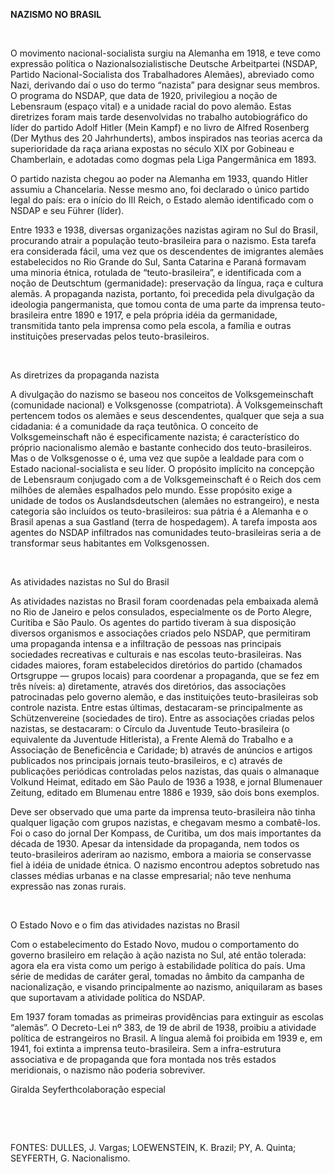 **NAZISMO NO BRASIL**

 

O movimento nacional-socialista surgiu na Alemanha em 1918, e teve como
expressão política o Nazionalsozialistische Deutsche Arbeitpartei
(NSDAP, Partido Nacional-Socialista dos Trabalhadores Alemães),
abreviado como Nazi, derivando daí o uso do termo “nazista” para
designar seus membros. O programa do NSDAP, que data de 1920,
privilegiou a noção de Lebensraum (espaço vital) e a unidade racial do
povo alemão. Estas diretrizes foram mais tarde desenvolvidas no trabalho
autobiográfico do líder do partido Adolf Hitler (Mein Kampf) e no livro
de Alfred Rosenberg (Der Mythus des 20 Jahrhunderts), ambos inspirados
nas teorias acerca da superioridade da raça ariana expostas no século
XIX por Gobineau e Chamberlain, e adotadas como dogmas pela Liga
Pangermânica em 1893.

O partido nazista chegou ao poder na Alemanha em 1933, quando Hitler
assumiu a Chancelaria. Nesse mesmo ano, foi declarado o único partido
legal do país: era o início do III Reich, o Estado alemão identificado
com o NSDAP e seu Führer (líder).

Entre 1933 e 1938, diversas organizações nazistas agiram no Sul do
Brasil, procurando atrair a população teuto-brasileira para o nazismo.
Esta tarefa era considerada fácil, uma vez que os descendentes de
imigrantes alemães estabelecidos no Rio Grande do Sul, Santa Catarina e
Paraná formavam uma minoria étnica, rotulada de “teuto-brasileira”, e
identificada com a noção de Deutschtum (germanidade): preservação da
língua, raça e cultura alemãs. A propaganda nazista, portanto, foi
precedida pela divulgação da ideologia pangermanista, que tomou conta de
uma parte da imprensa teuto-brasileira entre 1890 e 1917, e pela própria
idéia da germanidade, transmitida tanto pela imprensa como pela escola,
a família e outras instituições preservadas pelos teuto-brasileiros.

 

As diretrizes da propaganda nazista

A divulgação do nazismo se baseou nos conceitos de Volksgemeinschaft
(comunidade nacional) e Volksgenosse (compatriota). À Volksgemeinschaft
pertencem todos os alemães e seus descendentes, qualquer que seja a sua
cidadania: é a comunidade da raça teutônica. O conceito de
Volksgemeinschaft não é especificamente nazista; é característico do
próprio nacionalismo alemão e bastante conhecido dos teuto-brasileiros.
Mas o de Volksgenosse o é, uma vez que supõe a lealdade para com o
Estado nacional-socialista e seu líder. O propósito implícito na
concepção de Lebensraum conjugado com a de Volksgemeinschaft é o Reich
dos cem milhões de alemães espalhados pelo mundo. Esse propósito exige a
unidade de todos os Auslandsdeutschen (alemães no estrangeiro), e nesta
categoria são incluídos os teuto-brasileiros: sua pátria é a Alemanha e
o Brasil apenas a sua Gastland (terra de hospedagem). A tarefa imposta
aos agentes do NSDAP infiltrados nas comunidades teuto-brasileiras seria
a de transformar seus habitantes em Volksgenossen.

 

As atividades nazistas no Sul do Brasil

As atividades nazistas no Brasil foram coordenadas pela embaixada alemã
no Rio de Janeiro e pelos consulados, especialmente os de Porto Alegre,
Curitiba e São Paulo. Os agentes do partido tiveram à sua disposição
diversos organismos e associações criados pelo NSDAP, que permitiram uma
propaganda intensa e a infiltração de pessoas nas principais sociedades
recreativas e culturais e nas escolas teuto-brasileiras. Nas cidades
maiores, foram estabelecidos diretórios do partido (chamados Ortsgruppe
— grupos locais) para coordenar a propaganda, que se fez em três níveis:
a) diretamente, através dos diretórios, das associações patrocinadas
pelo governo alemão, e das instituições teuto-brasileiras sob controle
nazista. Entre estas últimas, destacaram-se principalmente as
Schützenvereine (sociedades de tiro). Entre as associações criadas pelos
nazistas, se destacaram: o Círculo da Juventude Teuto-brasileira (o
equivalente da Juventude Hitlerista), a Frente Alemã do Trabalho e a
Associação de Beneficência e Caridade; b) através de anúncios e artigos
publicados nos principais jornais teuto-brasileiros, e c) através de
publicações periódicas controladas pelos nazistas, das quais o almanaque
Volkund Heimat, editado em São Paulo de 1936 a 1938, e jornal Blumenauer
Zeitung, editado em Blumenau entre 1886 e 1939, são dois bons exemplos.

Deve ser observado que uma parte da imprensa teuto-brasileira não tinha
qualquer ligação com grupos nazistas, e chegavam mesmo a combatê-los.
Foi o caso do jornal Der Kompass, de Curitiba, um dos mais importantes
da década de 1930. Apesar da intensidade da propaganda, nem todos os
teuto-brasileiros aderiram ao nazismo, embora a maioria se conservasse
fiel à idéia de unidade étnica. O nazismo encontrou adeptos sobretudo
nas classes médias urbanas e na classe empresarial; não teve nenhuma
expressão nas zonas rurais.

 

O Estado Novo e o fim das atividades nazistas no Brasil

Com o estabelecimento do Estado Novo, mudou o comportamento do governo
brasileiro em relação à ação nazista no Sul, até então tolerada: agora
ela era vista como um perigo à estabilidade política do país. Uma série
de medidas de caráter geral, tomadas no âmbito da campanha de
nacionalização, e visando principalmente ao nazismo, aniquilaram as
bases que suportavam a atividade política do NSDAP.

Em 1937 foram tomadas as primeiras providências para extinguir as
escolas “alemãs”. O Decreto-Lei nº 383, de 19 de abril de 1938, proibiu
a atividade política de estrangeiros no Brasil. A língua alemã foi
proibida em 1939 e, em 1941, foi extinta a imprensa teuto-brasileira.
Sem a infra-estrutura associativa e de propaganda que fora montada nos
três estados meridionais, o nazismo não poderia sobreviver.

Giralda Seyferthcolaboração especial

 

 

FONTES: DULLES, J. Vargas; LOEWENSTEIN, K. Brazil; PY, A. Quinta;
SEYFERTH, G. Nacionalismo.

 
